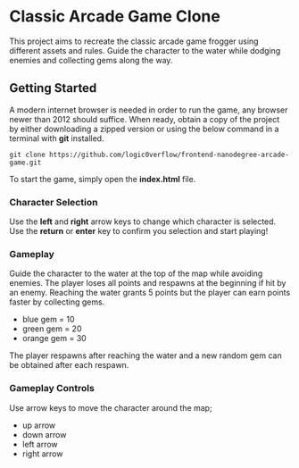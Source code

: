 # Classic Arcade Game Clone

This project aims to recreate the classic arcade game frogger using different assets and rules. Guide the character to the water while dodging enemies and collecting gems along the way.

## Getting Started

A modern internet browser is needed in order to run the game, any browser newer than 2012 should suffice. When ready, obtain a copy of the project by either downloading a zipped version or using the below command in a terminal with **git** installed.

```
git clone https://github.com/logic0verflow/frontend-nanodegree-arcade-game.git
```

To start the game, simply open the **index.html** file.

### Character Selection

Use the **left** and **right** arrow keys to change which character is selected. Use the **return** or **enter** key to confirm you selection and start playing!

### Gameplay

Guide the character to the water at the top of the map while avoiding enemies. The player loses all points and respawns at the beginning if hit by an enemy. Reaching the water grants 5 points but the player can earn points faster by collecting gems.

* blue gem = 10
* green gem = 20
* orange gem = 30

The player respawns after reaching the water and a new random gem can be obtained after each respawn.

### Gameplay Controls

Use arrow keys to move the character around the map;

* up arrow
* down arrow
* left arrow
* right arrow